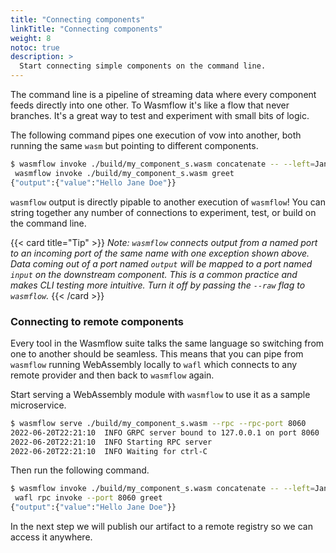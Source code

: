 ```yaml
---
title: "Connecting components"
linkTitle: "Connecting components"
weight: 8
notoc: true
description: >
  Start connecting simple components on the command line.
---
```


The command line is a pipeline of streaming data where every component feeds directly into one other. To Wasmflow it's like a flow that never branches. It's a great way to test and experiment with small bits of logic.

The following command pipes one execution of vow into another, both running the same `wasm` but pointing to different components.

```sh
$ wasmflow invoke ./build/my_component_s.wasm concatenate -- --left=Jane --right=Doe |\
 wasmflow invoke ./build/my_component_s.wasm greet
{"output":{"value":"Hello Jane Doe"}}
```

`wasmflow` output is directly pipable to another execution of `wasmflow`! You can string together any number of connections to experiment, test, or build on the command line.

{{< card title="Tip" >}}
_Note: `wasmflow` connects output from a named port to an incoming port of the same name with one exception shown above. Data coming out of a port named `output` will be mapped to a port named `input` on the downstream component. This is a common practice and makes CLI testing more intuitive. Turn it off by passing the `--raw` flag to `wasmflow`._
{{< /card >}}

### Connecting to remote components

Every tool in the Wasmflow suite talks the same language so switching from one to another should be seamless. This means that you can pipe from `wasmflow` running WebAssembly locally to `wafl` which connects to any remote provider and then back to `wasmflow` again.

Start serving a WebAssembly module with `wasmflow` to use it as a sample microservice.

```sh
$ wasmflow serve ./build/my_component_s.wasm --rpc --rpc-port 8060
2022-06-20T22:21:10  INFO GRPC server bound to 127.0.0.1 on port 8060
2022-06-20T22:21:10  INFO Starting RPC server
2022-06-20T22:21:10  INFO Waiting for ctrl-C
```

Then run the following command.

```sh
$ wasmflow invoke ./build/my_component_s.wasm concatenate -- --left=Jane --right=Doe |\
 wafl rpc invoke --port 8060 greet
{"output":{"value":"Hello Jane Doe"}}
```

In the next step we will publish our artifact to a remote registry so we can access it anywhere.
